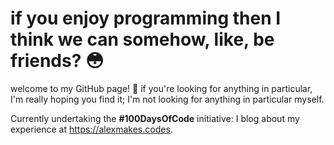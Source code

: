 # if you enjoy programming then I think we can somehow, like, be friends? 😳

welcome to my GitHub page! 💖 if you're looking for anything in particular, I'm really hoping you find it; I'm not looking for anything in particular myself.

Currently undertaking the **#100DaysOfCode** initiative: I blog about my experience at https://alexmakes.codes. 
